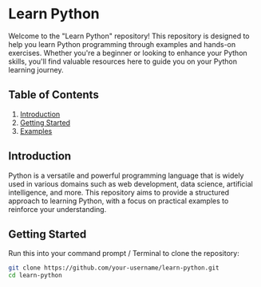 # Learn Python

Welcome to the "Learn Python" repository! This repository is designed to help you learn Python programming through examples and hands-on exercises. Whether you're a beginner or looking to enhance your Python skills, you'll find valuable resources here to guide you on your Python learning journey.

## Table of Contents
1. [Introduction](#introduction)
2. [Getting Started](#getting-started)
3. [Examples](#examples)

## Introduction

Python is a versatile and powerful programming language that is widely used in various domains such as web development, data science, artificial intelligence, and more. This repository aims to provide a structured approach to learning Python, with a focus on practical examples to reinforce your understanding.

## Getting Started

Run this into your command prompt / Terminal to clone the repository:

```bash
git clone https://github.com/your-username/learn-python.git
cd learn-python
